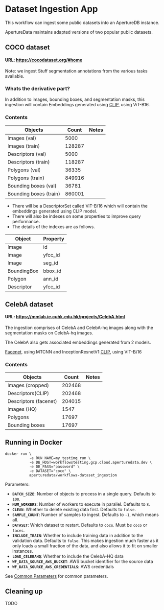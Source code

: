# Dataset Ingestion App

This workflow can ingest some public datasets into an ApertureDB instance.

ApertureData maintains adapted versions of two popular public datasets.

## COCO dataset
#### URL: https://cocodataset.org/#home
Note: we ingest Stuff segmentation annotations from the various tasks available.

### Whats the derivative part?
In addition to images, bounding boxes, and segmentation masks, this ingestion will contain Embeddings generated using [CLIP](https://github.com/openai/CLIP), using ViT-B16.

### Contents
| Objects | Count | Notes|
| --- | --- | --- |
| Images (val) | 5000 |
| Images (train) | 128287 |
| Descriptors (val) | 5000 |
| Descriptors (train) | 118287 |
| Polygons (val) | 36335 |
| Polygons (train) | 849916 |
| Bounding boxes (val) | 36781 |
| Bounding boxes (train) | 860001 |

- There will be a DescriptorSet called ViT-B/16 which will contain the embeddings generated using CLIP model.
- There will also be indexes on some properties to improve query performance.
- The details of the indexes are as follows.

| Object | Property |
| --- | --- |
| Image | id |
| Image | yfcc_id |
| Image | seg_id |
| BoundingBox | bbox_id |
| Polygon | ann_id |
| Descriptor | yfcc_id |


## CelebA dataset
#### URL: https://mmlab.ie.cuhk.edu.hk/projects/CelebA.html
The ingestion comprises of CelebA and CelebA-hq images along with the segmentation masks on CelebA-hq images.

The CelebA also gets associated embeddings generated from 2 models.

[Facenet](https://github.com/timesler/facenet-pytorch), using MTCNN and InceptionResnetV1
[CLIP](https://github.com/openai/CLIP), using ViT-B/16

### Contents
| Objects | Count | Notes|
| --- | --- | --- |
| Images (cropped) | 202468 |
| Descriptors(CLIP) | 202468 |
| Descriptors (facenet) | 204015 |
| Images (HQ) | 1547 |
| Polygons | 17697 |
| Bounding boxes | 17697 |

## Running in Docker

```
docker run \
           -e RUN_NAME=my_testing_run \
           -e DB_HOST=workflowstesting.gcp.cloud.aperturedata.dev \
           -e DB_PASS="password" \
           -e DATASET="coco" \
           aperturedata/workflows-dataset_ingestion
```

Parameters: 
* **`BATCH_SIZE`**: Number of objects to process in a single query. Defaults to `100`.
* **`NUM_WORKERS`**: Number of workers to execute in parallel. Defaults to `8`.
* **`CLEAN`**: Whether to delete existing data first. Defaults to `false`.
* **`SAMPLE_COUNT`**: Number of samples to ingest. Defaults to `-1`, which means all.
* **`DATASET`**: Which dataset to restart. Defaults to `coco`. Must be `coco` or `faces`.
* **`INCLUDE_TRAIN`**: Whether to include training data in addition to the validation data. Defaults to `false`. This makes ingestion much faster as it only loads a small fraction of the data, and also allows it to fit on smaller instances.
* **`LOAD_CELEBAHQ`**: Whether to include the CelebA-HQ data
* **`WF_DATA_SOURCE_AWS_BUCKET`**: AWS bucket identifier for the source data
* **`WF_DATA_SOURCE_AWS_CREDENTIALS`**: AWS credentials

See [Common Parameters](../../README.md#common-parameters) for common parameters.

## Cleaning up

TODO
